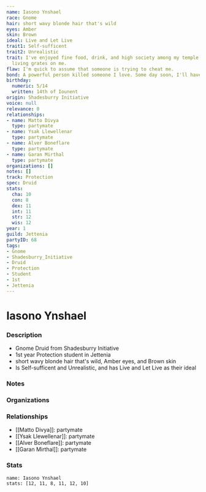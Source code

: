 ```yaml
---
name: Iasono Ynshael
race: Gnome
hair: short wavy blonde hair that's wild
eyes: Amber
skin: Brown
ideal: Live and Let Live
trait1: Self-sufficent
trait2: Unrealistic
trait: I've enjoyed fine food, drink, and high society among my temple's elite. Rough
  living grates on me.
flaw: I'm quick to assume that someone is trying to cheat me.
bond: A powerful person killed someone I love. Some day soon, I'll have my revenge.
birthday:
  numeric: 5/14
  written: 14th of Iounent
origin: Shadesburry Initiative
voice: null
relevance: 0
relationships:
- name: Matto Divya
  type: partymate
- name: Ysak Llewellenar
  type: partymate
- name: Alver Boneflare
  type: partymate
- name: Garan Mirthal
  type: partymate
organizations: []
notes: []
track: Protection
spec: Druid
stats:
  cha: 10
  con: 8
  dex: 11
  int: 11
  str: 12
  wis: 12
year: 1
guild: Jettenia
partyID: 68
tags:
- Gnome
- Shadesburry_Initiative
- Druid
- Protection
- Student
- 1st
- Jettenia
---
```

# Iasono Ynshael
### Description
- Gnome Druid from Shadesburry Initiative
- 1st year Protection student in Jettenia
- short wavy blonde hair that's wild, Amber eyes, and Brown skin
- Is Self-sufficent and Unrealistic, and has Live and Let Live as their ideal

### Notes

### Organizations

### Relationships
- [[Matto Divya]]: partymate
- [[Ysak Llewellenar]]: partymate
- [[Alver Boneflare]]: partymate
- [[Garan Mirthal]]: partymate

### Stats
```statblock
name: Iasono Ynshael
stats: [12, 11, 8, 11, 12, 10]
```